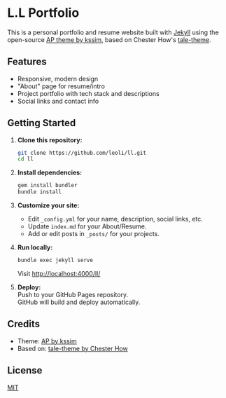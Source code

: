 # L.L Portfolio

This is a personal portfolio and resume website built with [Jekyll](https://jekyllrb.com/) using the open-source [AP theme by kssim](https://github.com/kssim/ap), based on Chester How's [tale-theme](https://github.com/chesterhow/tale).

## Features

- Responsive, modern design
- "About" page for resume/intro
- Project portfolio with tech stack and descriptions
- Social links and contact info

## Getting Started

1. **Clone this repository:**
   ```sh
   git clone https://github.com/leoli/ll.git
   cd ll
   ```

2. **Install dependencies:**
   ```sh
   gem install bundler
   bundle install
   ```

3. **Customize your site:**
   - Edit `_config.yml` for your name, description, social links, etc.
   - Update `index.md` for your About/Resume.
   - Add or edit posts in `_posts/` for your projects.

4. **Run locally:**
   ```sh
   bundle exec jekyll serve
   ```
   Visit [http://localhost:4000/ll/](http://localhost:4000/ll/)

5. **Deploy:**  
   Push to your GitHub Pages repository.  
   GitHub will build and deploy automatically.

## Credits

- Theme: [AP by kssim](https://github.com/kssim/ap)
- Based on: [tale-theme by Chester How](https://github.com/chesterhow/tale)

## License

[MIT](https://raw.githubusercontent.com/kssim/ap/master/LICENSE)
